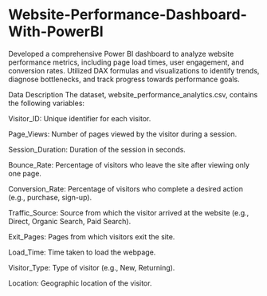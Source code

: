 # Website-Performance-Dashboard-With-PowerBI
Developed a comprehensive Power BI dashboard to analyze website performance metrics, including page load times, user engagement, and conversion rates. Utilized DAX formulas and visualizations to identify trends, diagnose bottlenecks, and track progress towards performance goals.  

Data Description
The dataset, website_performance_analytics.csv, contains the following variables:

Visitor_ID: Unique identifier for each visitor.

Page_Views: Number of pages viewed by the visitor during a session.

Session_Duration: Duration of the session in seconds.

Bounce_Rate: Percentage of visitors who leave the site after viewing only one page.

Conversion_Rate: Percentage of visitors who complete a desired action (e.g., purchase, sign-up).

Traffic_Source: Source from which the visitor arrived at the website (e.g., Direct, Organic Search, Paid Search).

Exit_Pages: Pages from which visitors exit the site.

Load_Time: Time taken to load the webpage.

Visitor_Type: Type of visitor (e.g., New, Returning).

Location: Geographic location of the visitor.
